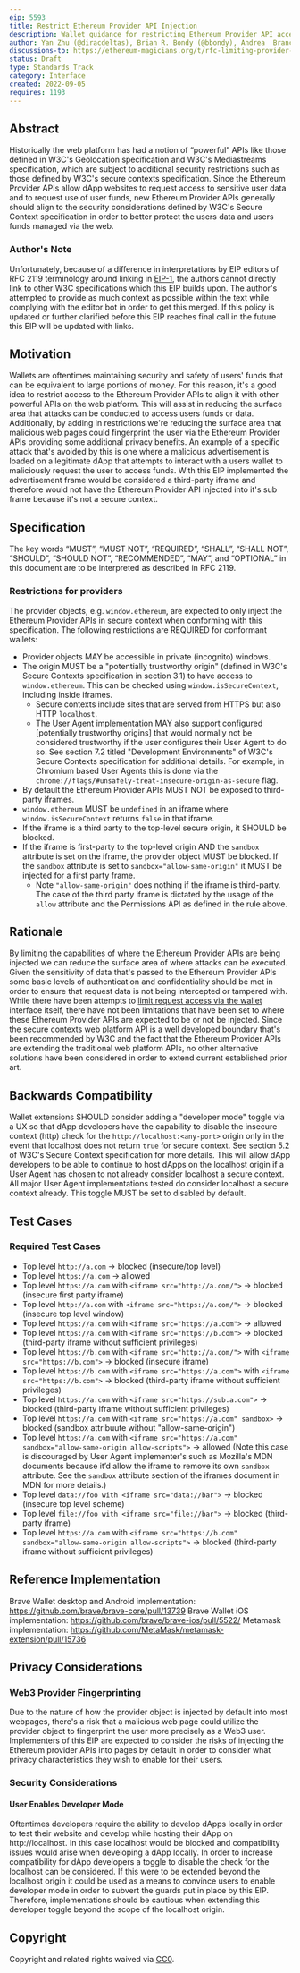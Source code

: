 ```yaml
---
eip: 5593
title: Restrict Ethereum Provider API Injection
description: Wallet guidance for restricting Ethereum Provider API access to secure contexts for improved privacy and security for wallet users.
author: Yan Zhu (@diracdeltas), Brian R. Bondy (@bbondy), Andrea  Brancaleoni (@thypon), Kyle Den Hartog (@kdenhartog)
discussions-to: https://ethereum-magicians.org/t/rfc-limiting-provider-object-injection-to-secure-contexts/10670
status: Draft
type: Standards Track
category: Interface
created: 2022-09-05
requires: 1193
---
```


## Abstract

Historically the web platform has had a notion of “powerful” APIs like those defined in W3C's Geolocation specification and W3C's Mediastreams specification, which are subject to additional security restrictions such as those defined by W3C's secure contexts specification. Since the Ethereum Provider APIs allow dApp websites to request access to sensitive user data and to request use of user funds, new Ethereum Provider APIs generally should align to the security considerations defined by W3C's Secure Context specification in order to better protect the users data and users funds managed via the web.

### Author's Note

Unfortunately, because of a difference in interpretations by EIP editors of RFC 2119 terminology around linking in [EIP-1](./eip-1.md), the authors cannot directly link to other W3C specifications which this EIP builds upon. The author's attempted to provide as much context as possible within the text while complying with the editor bot in order to get this merged. If this policy is updated or further clarified before this EIP reaches final call in the future this EIP will be updated with links.

## Motivation

Wallets are oftentimes maintaining security and safety of users' funds that can be equivalent to large portions of money. For this reason, it's a good idea to restrict access to the Ethereum Provider APIs to align it with other powerful APIs on the web platform. This will assist in reducing the surface area that attacks can be conducted to access users funds or data. Additionally, by adding in restrictions we're reducing the surface area that malicious web pages could fingerprint the user via the Ethereum Provider APIs providing some additional privacy benefits. An example of a specific attack that's avoided by this is one where a malicious advertisement is loaded on a legitimate dApp that attempts to interact with a users wallet to maliciously request the user to access funds. With this EIP implemented the advertisement frame would be considered a third-party iframe and therefore would not have the Ethereum Provider API injected into it's sub frame because it's not a secure context.

## Specification

The key words “MUST”, “MUST NOT”, “REQUIRED”, “SHALL”, “SHALL NOT”, “SHOULD”, “SHOULD NOT”, “RECOMMENDED”, “MAY”, and “OPTIONAL” in this document are to be interpreted as described in RFC 2119.

### Restrictions for providers

The provider objects, e.g. `window.ethereum`, are expected to only inject the Ethereum Provider APIs in secure context when conforming with this specification. The following restrictions are REQUIRED for conformant wallets:

- Provider objects MAY be accessible in private (incognito) windows.
- The origin MUST be a "potentially trustworthy origin" (defined in W3C's Secure Contexts specification in section 3.1) to have access to `window.ethereum`. This can be checked using `window.isSecureContext`, including inside iframes.
    - Secure contexts include sites that are served from HTTPS but also HTTP `localhost`.
    - The User Agent implementation MAY also support configured [potentially trustworthy origins] that would normally not be considered trustworthy if the user configures their User Agent to do so. See section 7.2 titled "Development Environments" of W3C's Secure Contexts specification for additional details. For example, in Chromium based User Agents this is done via the `chrome://flags/#unsafely-treat-insecure-origin-as-secure` flag.
- By default the Ethereum Provider APIs MUST NOT be exposed to third-party iframes.
- `window.ethereum` MUST be `undefined` in an iframe where `window.isSecureContext` returns `false` in that iframe.
- If the iframe is a third party to the top-level secure origin, it SHOULD be blocked.
- If the iframe is first-party to the top-level origin AND the `sandbox` attribute is set on the iframe, the provider object MUST be blocked. If the `sandbox` attribute is set to `sandbox="allow-same-origin"` it MUST be injected for a first party frame.
    - Note `"allow-same-origin"` does nothing if the iframe is third-party. The case of the third party iframe is dictated by the usage of the `allow` attribute and the Permissions API as defined in the rule above.

## Rationale

By limiting the capabilities of where the Ethereum Provider APIs are being injected we can reduce the surface area of where attacks can be executed. Given the sensitivity of data that's passed to the Ethereum Provider APIs some basic levels of authentication and confidentiality should be met in order to ensure that request data is not being intercepted or tampered with. While there have been attempts to [limit request access via the wallet](./eip-2255.md) interface itself, there have not been limitations that have been set to where these Ethereum Provider APIs are expected to be or not be injected. Since the secure contexts web platform API is a well developed boundary that's been recommended by W3C and the fact that the Ethereum Provider APIs are extending the traditional web platform APIs, no other alternative solutions have been considered in order to extend current established prior art.


## Backwards Compatibility

Wallet extensions SHOULD consider adding a "developer mode" toggle via a UX so that dApp developers have the capability to disable the insecure context (http) check for the `http://localhost:<any-port>` origin only in the event that localhost does not return `true` for secure context. See section 5.2 of W3C's Secure Context specification for more details. This will allow dApp developers to be able to continue to host dApps on the localhost origin if a User Agent has chosen to not already consider localhost a secure context. All major User Agent implementations tested do consider localhost a secure context already. This toggle MUST be set to disabled by default.

## Test Cases

### Required Test Cases

- Top level `http://a.com` -> blocked (insecure/top level)
- Top level `https://a.com` -> allowed
- Top level `https://a.com` with `<iframe src="http://a.com/">` -> blocked (insecure first party iframe)
- Top level `http://a.com` with `<iframe src="https://a.com/">` -> blocked (insecure top level window)
- Top level `https://a.com` with `<iframe src="https://a.com">` -> allowed
- Top level `https://a.com` with `<iframe src="https://b.com">` -> blocked (third-party iframe without sufficient privileges)
- Top level `https://b.com` with `<iframe src="http://a.com/">` with `<iframe src="https://b.com">` -> blocked (insecure iframe)
- Top level `https://b.com` with `<iframe src="https://a.com">` with `<iframe src="https://b.com">` -> blocked (third-party iframe without sufficient privileges)
- Top level `https://a.com` with `<iframe src="https://sub.a.com">` -> blocked (third-party iframe without sufficient privileges)
- Top level `https://a.com` with `<iframe src="https://a.com" sandbox>` -> blocked (sandbox attribuute without "allow-same-origin")
- Top level `https://a.com` with `<iframe src="https://a.com" sandbox="allow-same-origin allow-scripts">` -> allowed (Note this case is discouraged by User Agent implementer's such as Mozilla's MDN documents because it’d allow the iframe to remove its own `sandbox` attribute. See the `sandbox` attribute section of the iframes document in MDN for more details.)
- Top level `data://foo with <iframe src="data://bar">` -> blocked (insecure top level scheme)
- Top level `file://foo with <iframe src="file://bar">` -> blocked (third-party iframe)
- Top level `https://a.com` with `<iframe src="https://b.com" sandbox="allow-same-origin allow-scripts">` -> blocked (third-party iframe without sufficient privileges)

## Reference Implementation

Brave Wallet desktop and Android implementation: https://github.com/brave/brave-core/pull/13739
Brave Wallet iOS implementation: https://github.com/brave/brave-ios/pull/5522/
Metamask implementation: https://github.com/MetaMask/metamask-extension/pull/15736

## Privacy Considerations

### Web3 Provider Fingerprinting

Due to the nature of how the provider object is injected by default into most webpages, there's a risk that a malicious web page could utilize the provider object to fingerprint the user more precisely as a Web3 user. Implementers of this EIP are expected to consider the risks of injecting the Ethereum provider APIs into pages by default in order to consider what privacy characteristics they wish to enable for their users.

### Security Considerations

#### User Enables Developer Mode

Oftentimes developers require the ability to develop dApps locally in order to test their website and develop while hosting their dApp on http://localhost. In this case localhost would be blocked and compatibility issues would arise when developing a dApp locally. In order to increase compatibility for dApp developers a toggle to disable the check for the localhost can be considered. If this were to be extended beyond the localhost origin it could be used as a means to convince users to enable developer mode in order to subvert the guards put in place by this EIP. Therefore, implementations should be cautious when extending this developer toggle beyond the scope of the localhost origin.

## Copyright

Copyright and related rights waived via [CC0](../LICENSE.md).
